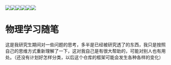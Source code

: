 ![](https://badgen.net/github/license/micromatch/micromatch)![](https://img.shields.io/github/checks-status/balabalabalalaba/suibi/main)![](https://img.shields.io/badge/Author-Xie-orange)![](https://img.shields.io/badge/Topic-Physics-blue)![](https://img.shields.io/github/commit-activity/m/balabalabalalaba/suibi/main?color=red)![](https://img.shields.io/github/issues-search?query=repo%3Abalabalabalalaba%2Fsuibi)

# 物理学习随笔

这是我研究生期间对一些问题的思考，多半是已经被研究透了的东西，我只是按照自己的思维方式重新理解了一下，这对我自己是有很大帮助的，可能对别人也有用处。（还没有计划好怎样分类，以后这个仓库的框架可能会发生各种各样的变化）

